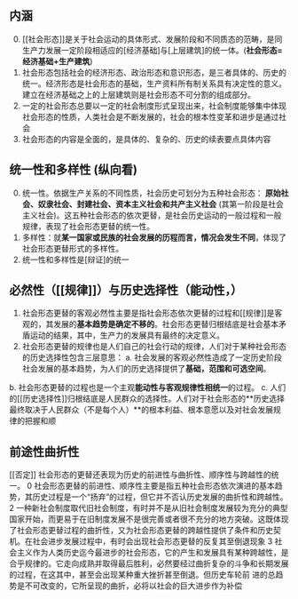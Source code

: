 ## 内涵
0. [[社会形态]]是关于社会运动的具体形式、发展阶段和不同质态的范畴，是同生产力发展一定阶段相适应的[经济基础]与[上层建筑]的统一体。(**社会形态=经济基础+生产建筑**)
 2. 社会形态包括社会的经济形态、政治形态和意识形态，是三者具体的、历史的统一。经济形态是社会形态的基础，生产资料所有制关系具有决定性的意义。建立在经济基础之上的上层建筑则是社会形态不可分割的组成部分。
3. 一定的社会形态总要以一定的社会制度形式呈现出来，社会制度能够集中体现社会形态的性质，人类社会是不断发展的，社会的根本性变革和进步是通过社会
4. 社会形态的内容是全面的，是具体的、复杂的、历史的续表要点具体内容

## 统一性和多样性 (纵向看)
 0. 统一性。依据生产关系的不同性质，社会历史可划分为五种社会形态： **原始社会、奴隶社会、封建社会、资本主义社会和共产主义社会** (其第一阶段是社会主义社会)。这五种社会形态的依次更替，是社会历史运动的一般过程和一般规律，表现了社会形态更替的统一性。
 1. 多样性：就**某一国家或民族的社会发展的历程而言，情况会发生不同**，体现了社会形态更替形式的多样性。
 2. 统一性和多样性是[辩证]的统一


## 必然性（[[规律]]）与历史选择性（能动性，）
1. 社会形态更替的客观必然性主要是指社会形态依次更替的过程和[[规律]]是客观的，其发展的**基本趋势是确定不移的**。社会形态更替归根结底是社会基本矛盾运动的结果，其中，生产力的发展具有最终的决定意义。
2. 社会形态更替的规律也是人们自己的社会行动的规律，人们对于某种社会形态的历史选择性包含三层意思：
 a. 社会发展的客观必然性造成了一定历史阶段社会发展的基本趋势，为人们的历史选择提供了**基础，范围和可选空间**。

b. 社会形态更替的过程也是一个主观**能动性与客观规律性相统一**的过程。
c. 人们的[[历史选择性]]归根结底是人民群众的选择性。人们对于社会形态的**历史选择最终取决于人民群众（不是每个人）**的根本利益、根本意愿以及对社会发展规律的把握和顺

## 前途性曲折性
[[否定]]
社会形态的更替还表现为历史的前进性与曲折性、顺序性与跨越性的统一。
0 社会形态更替的前进性、顺序性主要是指五种社会形态依次演进的基本趋势，其历史过程是一个“扬弃”的过程，但它并不否认历史发展的曲折性和跨越性。
2 一种新社会制度取代旧社会制度，有时并不是从旧社会制度发展较为充分的典型国家开始，而更易于在旧制度发展不是很完善或者很不充分的地方突破。这既体现了社会形态更替过程的曲折性，又为社会形态更替的跨越性提供了条件和历史契机。在社会进步发展过程中，有时会出现社会形态更替的反复其至倒退现象 
3 社会主义作为人类历史迄今最进步的社会形态，它的产生和发展具有某种跨越性，是合乎规律的。它走向成熟并取得最后胜利，必然要经过曲折复杂的斗争和长期发展的过程，在这其中，甚至会出现某种重大挫折甚至倒退。但历史车轮前  进的总趋势是不可改变的，它所呈现的曲折，必将以社会的巨大进步作为补偿